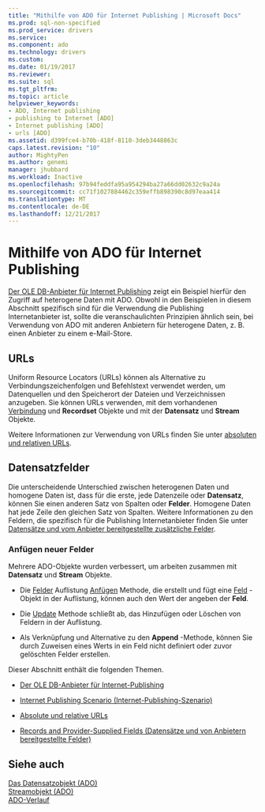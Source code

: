 ```yaml
---
title: "Mithilfe von ADO für Internet Publishing | Microsoft Docs"
ms.prod: sql-non-specified
ms.prod_service: drivers
ms.service: 
ms.component: ado
ms.technology: drivers
ms.custom: 
ms.date: 01/19/2017
ms.reviewer: 
ms.suite: sql
ms.tgt_pltfrm: 
ms.topic: article
helpviewer_keywords:
- ADO, Internet publishing
- publishing to Internet [ADO]
- Internet publishing [ADO]
- urls [ADO]
ms.assetid: d399fce4-b70b-418f-8110-3deb3448863c
caps.latest.revision: "10"
author: MightyPen
ms.author: genemi
manager: jhubbard
ms.workload: Inactive
ms.openlocfilehash: 97b94feddfa95a954294ba27a66dd02632c9a24a
ms.sourcegitcommit: cc71f1027884462c359effb898390c8d97eaa414
ms.translationtype: MT
ms.contentlocale: de-DE
ms.lasthandoff: 12/21/2017
---
```

# <a name="using-ado-for-internet-publishing"></a>Mithilfe von ADO für Internet Publishing
[Der OLE DB-Anbieter für Internet Publishing](../../../ado/guide/data/the-ole-db-provider-for-internet-publishing.md) zeigt ein Beispiel hierfür den Zugriff auf heterogene Daten mit ADO. Obwohl in den Beispielen in diesem Abschnitt spezifisch sind für die Verwendung die Publishing Internetanbieter ist, sollte die veranschaulichten Prinzipien ähnlich sein, bei Verwendung von ADO mit anderen Anbietern für heterogene Daten, z. B. einen Anbieter zu einem e-Mail-Store.  
  
## <a name="urls"></a>URLs  
 Uniform Resource Locators (URLs) können als Alternative zu Verbindungszeichenfolgen und Befehlstext verwendet werden, um Datenquellen und den Speicherort der Dateien und Verzeichnissen anzugeben. Sie können URLs verwenden, mit dem vorhandenen [Verbindung](../../../ado/reference/ado-api/connection-object-ado.md) und **Recordset** Objekte und mit der **Datensatz** und **Stream** Objekte.  
  
 Weitere Informationen zur Verwendung von URLs finden Sie unter [absoluten und relativen URLs](../../../ado/guide/data/absolute-and-relative-urls.md).  
  
## <a name="record-fields"></a>Datensatzfelder  
 Die unterscheidende Unterschied zwischen heterogenen Daten und homogene Daten ist, dass für die erste, jede Datenzeile oder **Datensatz**, können Sie einen anderen Satz von Spalten oder **Felder**. Homogene Daten hat jede Zeile den gleichen Satz von Spalten. Weitere Informationen zu den Feldern, die spezifisch für die Publishing Internetanbieter finden Sie unter [Datensätze und vom Anbieter bereitgestellte zusätzliche Felder](../../../ado/guide/data/records-and-provider-supplied-fields.md).  
  
### <a name="appending-new-fields"></a>Anfügen neuer Felder  
 Mehrere ADO-Objekte wurden verbessert, um arbeiten zusammen mit **Datensatz** und **Stream** Objekte.  
  
-   Die [Felder](../../../ado/reference/ado-api/fields-collection-ado.md) Auflistung [Anfügen](../../../ado/reference/ado-api/append-method-ado.md) Methode, die erstellt und fügt eine [Feld](../../../ado/reference/ado-api/field-object.md) -Objekt in der Auflistung, können auch den Wert der angeben der **Feld**.  
  
-   Die [Update](../../../ado/reference/ado-api/update-method.md) Methode schließt ab, das Hinzufügen oder Löschen von Feldern in der Auflistung.  
  
-   Als Verknüpfung und Alternative zu den **Append** -Methode, können Sie durch Zuweisen eines Werts in ein Feld nicht definiert oder zuvor gelöschten Felder erstellen.  
  
 Dieser Abschnitt enthält die folgenden Themen.  
  
-   [Der OLE DB-Anbieter für Internet-Publishing](../../../ado/guide/data/the-ole-db-provider-for-internet-publishing.md)  
  
-   [Internet Publishing Scenario (Internet-Publishing-Szenario)](../../../ado/guide/data/internet-publishing-scenario.md)  
  
-   [Absolute und relative URLs](../../../ado/guide/data/absolute-and-relative-urls.md)  
  
-   [Records and Provider-Supplied Fields (Datensätze und von Anbietern bereitgestellte Felder)](../../../ado/guide/data/records-and-provider-supplied-fields.md)  
  
## <a name="see-also"></a>Siehe auch  
 [Das Datensatzobjekt (ADO)](../../../ado/reference/ado-api/record-object-ado.md)   
 [Streamobjekt (ADO)](../../../ado/reference/ado-api/stream-object-ado.md)   
 [ADO-Verlauf](../../../ado/guide/ado-history.md)
